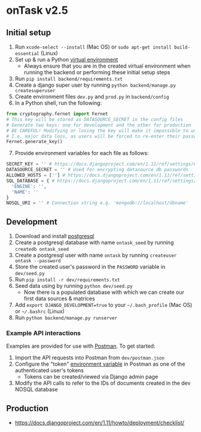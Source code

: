 # onTask v2.5

## Initial setup
1. Run `xcode-select --install` (Mac OS) or `sudo apt-get install build-essential` (Linux)
1. Set up & run a Python [virtual environment](https://packaging.python.org/guides/installing-using-pip-and-virtualenv/)
    - Always ensure that you are in the created virtual environment when running the backend or performing these initial setup steps
2. Run `pip install backend/requirements.txt`
3. Create a django super user by running `python backend/manage.py createsuperuser`
4. Create environment files `dev.py` and `prod.py` in `backend/config`
5. In a Python shell, run the following:
```python
from cryptography.fernet import Fernet
# This key will be stored as DATASOURCE_SECRET in the config files
# Generate two keys: one for development and the other for production
# BE CAREFUL! Modifying or losing the key will make it impossible to unencrypt any datasource db passwords stored
# I.e. major data loss, as users will be forced to re-enter their passwords for every data source
Fernet.generate_key()
```
7. Provide environment variables for each file as follows:
```python
SECRET_KEY = '' # https://docs.djangoproject.com/en/1.11/ref/settings/#secret-key
DATASOURCE_SECRET = '' # Used for encrypting datasource db passwords
ALLOWED_HOSTS = [''] # https://docs.djangoproject.com/en/1.11/ref/settings/#allowed-hosts
SQL_DATABASE = { # https://docs.djangoproject.com/en/1.11/ref/settings/#databases
  'ENGINE': '',
  'NAME': ''
}
NOSQL_URI = '' # Connection string e.g. 'mongodb://localhost/dbname'
```

## Development
1. Download and install [postgresql](https://www.postgresql.org/)
2. Create a postgresql database with name `ontask_seed` by running `createdb ontask_seed`
3. Create a postgresql user with name `ontask` by running `createuser ontask --password`
4. Store the created user's password in the `PASSWORD` variable in `dev/seed.py`
5. Run `pip install -r dev/requirements.txt`
6. Seed data using by running `python dev/seed.py`
    - Now there is a populated database with which we can create our first data sources & matrices
7. Add `export DJANGO_DEVELOPMENT=true` to your `~/.bash_profile` (Mac OS) or `~/.bashrc` (Linux)
8. Run `python backend/manage.py runserver`

### Example API interactions
Examples are provided for use with [Postman](https://www.getpostman.com/). To get started:
1. Import the API requests into Postman from `dev/postman.json`
2. Configure the "token" [environment variable](https://www.getpostman.com/docs/postman/environments_and_globals/manage_environments) in Postman as one of the authenticated user's tokens 
    - Tokens can be created/viewed via Django admin page
3. Modify the API calls to refer to the IDs of documents created in the dev NOSQL database


## Production
- https://docs.djangoproject.com/en/1.11/howto/deployment/checklist/